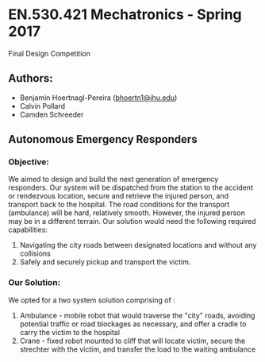 # EN.530.421 Mechatronics - Spring 2017
Final Design Competition

## Authors:
* Benjamin Hoertnagl-Pereira (bhoertn1@jhu.edu)
* Calvin Pollard
* Camden Schreeder




## Autonomous Emergency Responders
### Objective: 
We aimed to design and build the next generation of emergency responders. Our system will be dispatched from the station to the accident or rendezvous location, secure and retrieve the injured person, and transport back to the hospital. The road conditions for the transport (ambulance) will be hard, relatively smooth. However, the injured person may be in a different   terrain. Our solution would need the following required capabilities:
1. Navigating the city roads between designated locations and without any collisions
2. Safely and securely pickup and transport the victim. 

### Our Solution:
We opted for a two system solution comprising of :
1. Ambulance - mobile robot that would traverse the "city" roads, avoiding potential traffic or road blockages as necessary, and offer a cradle to carry the victim to the hospital
2. Crane - fixed robot mounted to cliff that will locate victim, secure the strechter with the victim, and transfer the load to the waiting ambulance